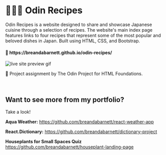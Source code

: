 # 👩🏽‍🍳 Odin Recipes
 Odin Recipes is a website designed to share and showcase Japanese cuisine through a selection of recipes. The website's main index page features links to four recipes that represent some of the most popular and beloved dishes in Japan. Built using HTML, CSS, and Bootstrap.

<h4>🔗 https://breandabarnett.github.io/odin-recipes/</h4>


<img src="https://user-images.githubusercontent.com/104718008/231683263-4c4772f3-a7ca-4131-9e12-e7feb81f3c4b.gif" alt="live site preview gif"/>

<br />
<p>
  🌱 Project assignment by The Odin Project for HTML Foundations.
</p>
<br />

## Want to see more from my portfolio?
Take a look!

**Aqua Weather:** https://github.com/breandabarnett/react-weather-app

**React.Dictionary:** https://github.com/breandabarnett/dictionary-project

**Houseplants for Small Spaces Quiz** https://github.com/breandabarnett/houseplant-landing-page
